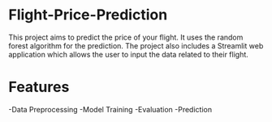 # Flight-Price-Prediction
 This project aims to predict the price of your flight. It uses the random forest algorithm for the prediction. The project also includes a Streamlit web application which allows the user to input the data related to their flight.

 # Features
 -Data Preprocessing
 -Model Training
 -Evaluation
 -Prediction
